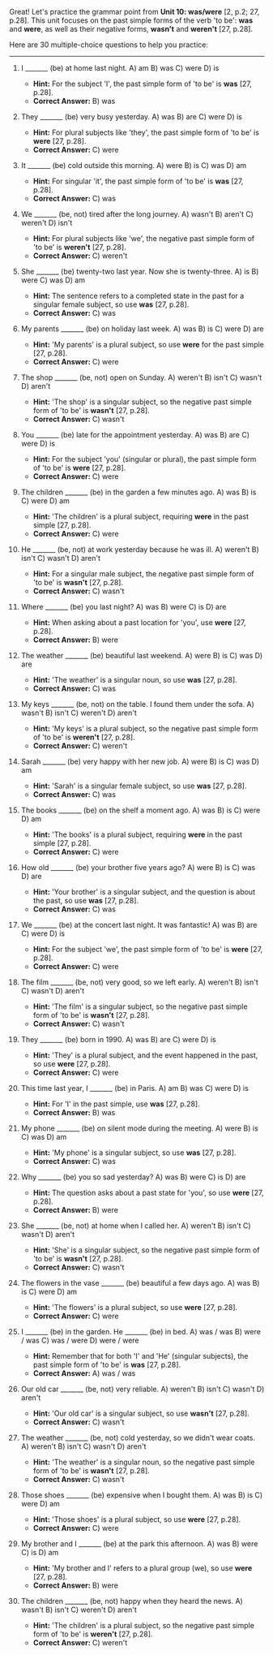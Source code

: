 Great! Let's practice the grammar point from **Unit 10: was/were** [2, p.2; 27, p.28]. This unit focuses on the past simple forms of the verb 'to be': **was** and **were**, as well as their negative forms, **wasn't** and **weren't** [27, p.28].

Here are 30 multiple-choice questions to help you practice:

---

1.  I _______ (be) at home last night.
    A) am
    B) was
    C) were
    D) is
    *   **Hint:** For the subject 'I', the past simple form of 'to be' is **was** [27, p.28].
    *   **Correct Answer:** B) was

2.  They _______ (be) very busy yesterday.
    A) was
    B) are
    C) were
    D) is
    *   **Hint:** For plural subjects like 'they', the past simple form of 'to be' is **were** [27, p.28].
    *   **Correct Answer:** C) were

3.  It _______ (be) cold outside this morning.
    A) were
    B) is
    C) was
    D) am
    *   **Hint:** For singular 'it', the past simple form of 'to be' is **was** [27, p.28].
    *   **Correct Answer:** C) was

4.  We _______ (be, not) tired after the long journey.
    A) wasn't
    B) aren't
    C) weren't
    D) isn't
    *   **Hint:** For plural subjects like 'we', the negative past simple form of 'to be' is **weren't** [27, p.28].
    *   **Correct Answer:** C) weren't

5.  She _______ (be) twenty-two last year. Now she is twenty-three.
    A) is
    B) were
    C) was
    D) am
    *   **Hint:** The sentence refers to a completed state in the past for a singular female subject, so use **was** [27, p.28].
    *   **Correct Answer:** C) was

6.  My parents _______ (be) on holiday last week.
    A) was
    B) is
    C) were
    D) are
    *   **Hint:** 'My parents' is a plural subject, so use **were** for the past simple [27, p.28].
    *   **Correct Answer:** C) were

7.  The shop _______ (be, not) open on Sunday.
    A) weren't
    B) isn't
    C) wasn't
    D) aren't
    *   **Hint:** 'The shop' is a singular subject, so the negative past simple form of 'to be' is **wasn't** [27, p.28].
    *   **Correct Answer:** C) wasn't

8.  You _______ (be) late for the appointment yesterday.
    A) was
    B) are
    C) were
    D) is
    *   **Hint:** For the subject 'you' (singular or plural), the past simple form of 'to be' is **were** [27, p.28].
    *   **Correct Answer:** C) were

9.  The children _______ (be) in the garden a few minutes ago.
    A) was
    B) is
    C) were
    D) am
    *   **Hint:** 'The children' is a plural subject, requiring **were** in the past simple [27, p.28].
    *   **Correct Answer:** C) were

10. He _______ (be, not) at work yesterday because he was ill.
    A) weren't
    B) isn't
    C) wasn't
    D) aren't
    *   **Hint:** For a singular male subject, the negative past simple form of 'to be' is **wasn't** [27, p.28].
    *   **Correct Answer:** C) wasn't

11. Where _______ (be) you last night?
    A) was
    B) were
    C) is
    D) are
    *   **Hint:** When asking about a past location for 'you', use **were** [27, p.28].
    *   **Correct Answer:** B) were

12. The weather _______ (be) beautiful last weekend.
    A) were
    B) is
    C) was
    D) are
    *   **Hint:** 'The weather' is a singular noun, so use **was** [27, p.28].
    *   **Correct Answer:** C) was

13. My keys _______ (be, not) on the table. I found them under the sofa.
    A) wasn't
    B) isn't
    C) weren't
    D) aren't
    *   **Hint:** 'My keys' is a plural subject, so the negative past simple form of 'to be' is **weren't** [27, p.28].
    *   **Correct Answer:** C) weren't

14. Sarah _______ (be) very happy with her new job.
    A) were
    B) is
    C) was
    D) am
    *   **Hint:** 'Sarah' is a singular female subject, so use **was** [27, p.28].
    *   **Correct Answer:** C) was

15. The books _______ (be) on the shelf a moment ago.
    A) was
    B) is
    C) were
    D) am
    *   **Hint:** 'The books' is a plural subject, requiring **were** in the past simple [27, p.28].
    *   **Correct Answer:** C) were

16. How old _______ (be) your brother five years ago?
    A) were
    B) is
    C) was
    D) are
    *   **Hint:** 'Your brother' is a singular subject, and the question is about the past, so use **was** [27, p.28].
    *   **Correct Answer:** C) was

17. We _______ (be) at the concert last night. It was fantastic!
    A) was
    B) are
    C) were
    D) is
    *   **Hint:** For the subject 'we', the past simple form of 'to be' is **were** [27, p.28].
    *   **Correct Answer:** C) were

18. The film _______ (be, not) very good, so we left early.
    A) weren't
    B) isn't
    C) wasn't
    D) aren't
    *   **Hint:** 'The film' is a singular subject, so the negative past simple form of 'to be' is **wasn't** [27, p.28].
    *   **Correct Answer:** C) wasn't

19. They _______ (be) born in 1990.
    A) was
    B) are
    C) were
    D) is
    *   **Hint:** 'They' is a plural subject, and the event happened in the past, so use **were** [27, p.28].
    *   **Correct Answer:** C) were

20. This time last year, I _______ (be) in Paris.
    A) am
    B) was
    C) were
    D) is
    *   **Hint:** For 'I' in the past simple, use **was** [27, p.28].
    *   **Correct Answer:** B) was

21. My phone _______ (be) on silent mode during the meeting.
    A) were
    B) is
    C) was
    D) am
    *   **Hint:** 'My phone' is a singular subject, so use **was** [27, p.28].
    *   **Correct Answer:** C) was

22. Why _______ (be) you so sad yesterday?
    A) was
    B) were
    C) is
    D) are
    *   **Hint:** The question asks about a past state for 'you', so use **were** [27, p.28].
    *   **Correct Answer:** B) were

23. She _______ (be, not) at home when I called her.
    A) weren't
    B) isn't
    C) wasn't
    D) aren't
    *   **Hint:** 'She' is a singular subject, so the negative past simple form of 'to be' is **wasn't** [27, p.28].
    *   **Correct Answer:** C) wasn't

24. The flowers in the vase _______ (be) beautiful a few days ago.
    A) was
    B) is
    C) were
    D) am
    *   **Hint:** 'The flowers' is a plural subject, so use **were** [27, p.28].
    *   **Correct Answer:** C) were

25. I _______ (be) in the garden. He _______ (be) in bed.
    A) was / was
    B) were / was
    C) was / were
    D) were / were
    *   **Hint:** Remember that for both 'I' and 'He' (singular subjects), the past simple form of 'to be' is **was** [27, p.28].
    *   **Correct Answer:** A) was / was

26. Our old car _______ (be, not) very reliable.
    A) weren't
    B) isn't
    C) wasn't
    D) aren't
    *   **Hint:** 'Our old car' is a singular subject, so use **wasn't** [27, p.28].
    *   **Correct Answer:** C) wasn't

27. The weather _______ (be, not) cold yesterday, so we didn't wear coats.
    A) weren't
    B) isn't
    C) wasn't
    D) aren't
    *   **Hint:** 'The weather' is a singular noun, so the negative past simple form of 'to be' is **wasn't** [27, p.28].
    *   **Correct Answer:** C) wasn't

28. Those shoes _______ (be) expensive when I bought them.
    A) was
    B) is
    C) were
    D) am
    *   **Hint:** 'Those shoes' is a plural subject, so use **were** [27, p.28].
    *   **Correct Answer:** C) were

29. My brother and I _______ (be) at the park this afternoon.
    A) was
    B) were
    C) is
    D) am
    *   **Hint:** 'My brother and I' refers to a plural group (we), so use **were** [27, p.28].
    *   **Correct Answer:** B) were

30. The children _______ (be, not) happy when they heard the news.
    A) wasn't
    B) isn't
    C) weren't
    D) aren't
    *   **Hint:** 'The children' is a plural subject, so the negative past simple form of 'to be' is **weren't** [27, p.28].
    *   **Correct Answer:** C) weren't
